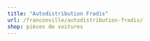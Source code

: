 ```yaml
---
title: "Autodistribution Fradis"
url: /franconville/autodistribution-fradis/
shop: pièces de voitures
---
```

